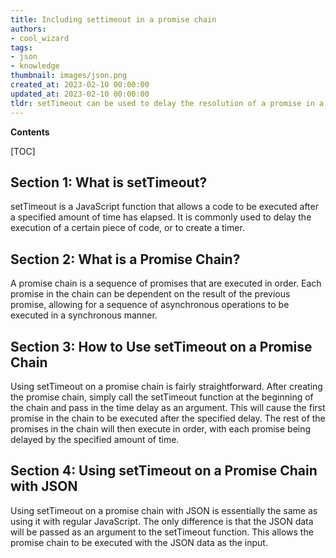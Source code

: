 ```yaml
---
title: Including settimeout in a promise chain
authors:
- cool_wizard
tags:
- json
- knowledge
thumbnail: images/json.png
created_at: 2023-02-10 00:00:00
updated_at: 2023-02-10 00:00:00
tldr: setTimeout can be used to delay the resolution of a promise in a promise chain.
---
```


**Contents**

[TOC]

## Section 1: What is setTimeout?

setTimeout is a JavaScript function that allows a code to be executed after a specified amount of time has elapsed. It is commonly used to delay the execution of a certain piece of code, or to create a timer.

## Section 2: What is a Promise Chain?

A promise chain is a sequence of promises that are executed in order. Each promise in the chain can be dependent on the result of the previous promise, allowing for a sequence of asynchronous operations to be executed in a synchronous manner.

## Section 3: How to Use setTimeout on a Promise Chain

Using setTimeout on a promise chain is fairly straightforward. After creating the promise chain, simply call the setTimeout function at the beginning of the chain and pass in the time delay as an argument. This will cause the first promise in the chain to be executed after the specified delay. The rest of the promises in the chain will then execute in order, with each promise being delayed by the specified amount of time.

## Section 4: Using setTimeout on a Promise Chain with JSON

Using setTimeout on a promise chain with JSON is essentially the same as using it with regular JavaScript. The only difference is that the JSON data will be passed as an argument to the setTimeout function. This allows the promise chain to be executed with the JSON data as the input.

